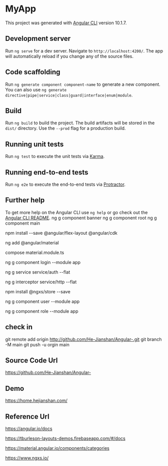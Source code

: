 # MyApp

This project was generated with [Angular CLI](https://github.com/angular/angular-cli) version 10.1.7.

## Development server

Run `ng serve` for a dev server. Navigate to `http://localhost:4200/`. The app will automatically reload if you change any of the source files.

## Code scaffolding

Run `ng generate component component-name` to generate a new component. You can also use `ng generate directive|pipe|service|class|guard|interface|enum|module`.

## Build

Run `ng build` to build the project. The build artifacts will be stored in the `dist/` directory. Use the `--prod` flag for a production build.

## Running unit tests

Run `ng test` to execute the unit tests via [Karma](https://karma-runner.github.io).

## Running end-to-end tests

Run `ng e2e` to execute the end-to-end tests via [Protractor](http://www.protractortest.org/).

## Further help

To get more help on the Angular CLI use `ng help` or go check out the [Angular CLI README](https://github.com/angular/angular-cli/blob/master/README.md).
ng g component banner
ng g component root
ng g component main

npm install --save @angular/flex-layout @angular/cdk

ng add @angular/material

compose material.module.ts

ng g component login --module app

ng g service service/auth --flat

ng g interceptor service/http --flat

npm install @ngxs/store --save

ng g component user --module app

ng g component role --module app


## check in

git remote add origin http://github.com/He-Jianshan/Angular-.git
git branch -M main
git push -u orgin main

## Source Code Url

https://github.com/He-Jianshan/Angular-

## Demo 

https://home.hejianshan.com/

## Reference Url

https://angular.io/docs

https://tburleson-layouts-demos.firebaseapp.com/#/docs

https://material.angular.io/components/categories

https://www.ngxs.io/
